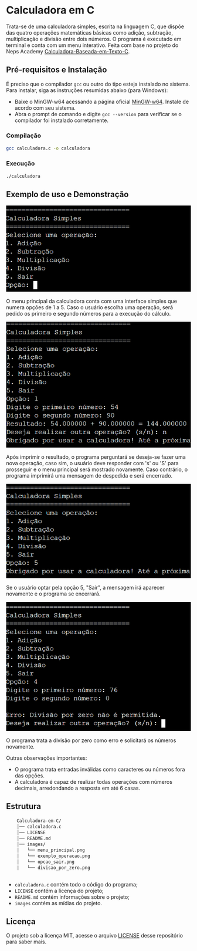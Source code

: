 # Calculadora em C

Trata-se de uma calculadora simples, escrita na linguagem C, que dispõe das quatro operações matemáticas básicas como adição, subtração, multiplicação e divisão entre dois números. O programa é executado em terminal e conta com um menu interativo. 
Feita com base no projeto do Neps Academy [Calculadora-Baseada-em-Texto-C](https://neps.academy/br/course/introducao-a-programacao/lesson/calculadora-baseada-em-texto-em-c).

## Pré-requisitos e Instalação
É preciso que o compilador `gcc` ou outro do tipo esteja instalado no sistema. Para instalar, siga as instruções resumidas abaixo (para Windows):

- Baixe o MinGW-w64 acessando a página oficial [MinGW-w64](https://www.mingw-w64.org). Instale de acordo com seu sistema.
- Abra o prompt de comando e digite `gcc --version` para verificar se o compilador foi instalado corretamente.

### Compilação
```bash
gcc calculadora.c -o calculadora
```

### Execução 
```bash
./calculadora
```

## Exemplo de uso e Demonstração
![menu_principal.png](https://github.com/sjecw/Calculadora-em-C/blob/main/images/menu_principal.png)

O menu principal da calculadora conta com uma interface simples que numera opções de 1 a 5. Caso o usuário escolha uma operação, será pedido os primeiro e segundo números para a execução do cálculo. 

![exemplo_operacao.png](https://github.com/sjecw/Calculadora-em-C/blob/main/images/exemplo_operacao.png)

Após imprimir o resultado, o programa perguntará se deseja-se fazer uma nova operação, caso sim, o usuário deve responder com 's' ou 'S' para prosseguir e o menu principal será mostrado novamente. Caso contrário, o programa imprimirá uma mensagem de despedida e será encerrado.

![opcao_sair.png](https://github.com/sjecw/Calculadora-em-C/blob/main/images/opcao_sair.png)

Se o usuário optar pela opção 5, "Sair", a mensagem irá aparecer novamente e o programa se encerrará.

![divisão_por_zero.png](https://github.com/sjecw/Calculadora-em-C/blob/main/images/divisao_por_zero.png)

O programa trata a divisão por zero como erro e solicitará os números novamente.


Outras observações importantes:
- O programa trata entradas inválidas como caracteres ou números fora das opções.
- A calculadora é capaz de realizar todas operações com números decimais, arredondando a resposta em até 6 casas.


## Estrutura

```
    Calculadora-em-C/  
    │── calculadora.c  
    │── LICENSE 
    │── README.md  
    │── images/  
    │   └── menu_principal.png
    │   └── exemplo_operacao.png
    │   └── opcao_sair.png
    |   └── divisao_por_zero.png
    
```

* `calculadora.c` contém todo o código do programa;
* `LICENSE` contém a licença do projeto;
* `README.md` contém informações sobre o projeto;
* `images` contém as mídias do projeto.

## Licença
O projeto sob a licença MIT, acesse o arquivo [LICENSE](https://github.com/sjecw/Calculadora-em-C/blob/main/LICENSE) desse repositório para saber mais.